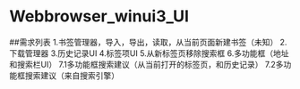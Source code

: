 # Webbrowser_winui3_UI
##需求列表
1.书签管理器，导入，导出，读取，从当前页面新建书签（未知）
2.下载管理器
3.历史记录UI
4.标签项UI
5.从新标签页移除搜索框
6.多功能框（地址和搜索栏UI）
7.1多功能框搜索建议（从当前打开的标签页，和历史记录）
7.2多功能框搜索建议（来自搜索引擎）
